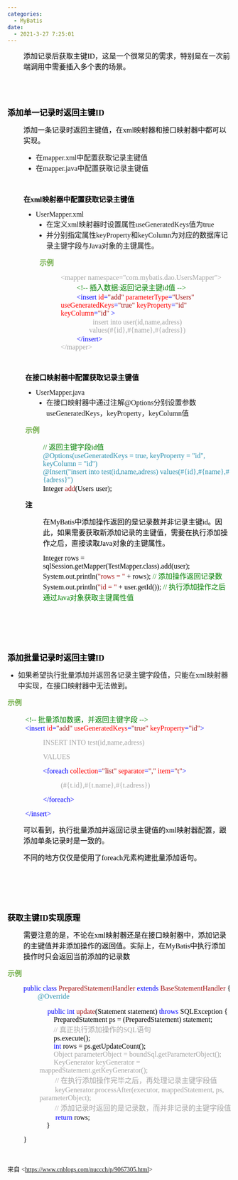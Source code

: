 ```yaml
---
categories:
  - MyBatis
date:
  - 2021-3-27 7:25:01
---
```


<p style="margin-left:36px"><span style="font-size:12.0pt"><span style="color:black"><span
                style="font-family:&quot;Microsoft YaHei UI&quot;">添加记录后获取主键</span><span
                style="font-family:&quot;Comic Sans MS&quot;">ID</span><span
                style="font-family:&quot;Microsoft YaHei UI&quot;">，这是一个很常见的需求，特别是在一次前端调用中需要插入多个表的场景。</span></span></span>
</p>
<p style="margin-left:36px"><span style="font-size:12.0pt"><span style="font-family:&quot;Comic Sans MS&quot;"><span
                style="color:black">&nbsp;</span></span></span></p>
<p style="margin-left:36px"><span style="font-size:12.0pt"><span style="font-family:&quot;Comic Sans MS&quot;"><span
                style="color:black">&nbsp;</span></span></span></p>
<p><span style="font-size:13.5pt"><span style="color:black"><strong><span
                    style="font-family:&quot;Microsoft YaHei UI&quot;">添加单一记录时返回主键</span></strong><strong><span
                    style="font-family:&quot;Comic Sans MS&quot;">ID</span></strong></span></span></p>
<p style="margin-left:36px"><span style="font-size:12.0pt"><span style="color:black"><span
                style="font-family:&quot;Microsoft YaHei UI&quot;">添加一条记录时返回主键值，在</span><span
                style="font-family:&quot;Comic Sans MS&quot;">xml</span><span
                style="font-family:&quot;Microsoft YaHei UI&quot;">映射器和接口映射器中都可以实现。</span></span></span></p>
<ul style="list-style-type: disc; margin-left: 40px;">
    <li><span style="font-size:12.0pt"><span style="font-family:&quot;Microsoft YaHei UI&quot;">在</span></span><span
            style="font-size:12.0pt"><span style="font-family:&quot;Comic Sans MS&quot;">mapper.xml</span></span><span
            style="font-size:12.0pt"><span style="font-family:&quot;Microsoft YaHei UI&quot;">中配置获取记录主键值</span></span>
    </li>
    <li><span style="font-size:12.0pt"><span style="font-family:&quot;Microsoft YaHei UI&quot;">在</span></span><span
            style="font-size:12.0pt"><span style="font-family:&quot;Comic Sans MS&quot;">mapper.java</span></span><span
            style="font-size:12.0pt"><span style="font-family:&quot;Microsoft YaHei UI&quot;">中配置获取记录主键值</span></span>
    </li>
</ul>
<p style="margin-left:72px"><span style="font-size:12.0pt"><span style="font-family:&quot;Comic Sans MS&quot;"><span
                style="color:black">&nbsp;</span></span></span></p>
<p style="margin-left:36px"><span style="font-size:12.0pt"><span style="color:black"><strong><span
                    style="font-family:&quot;Microsoft YaHei UI&quot;">在</span></strong><strong><span
                    style="font-family:&quot;Comic Sans MS&quot;">xml</span></strong><strong><span
                    style="font-family:&quot;Microsoft YaHei UI&quot;">映射器中配置获取记录主键值</span></strong></span></span></p>
<ul style="list-style-type: disc; margin-left: 40px;">
    <li><span style="font-size:12.0pt"><span
                style="font-family:&quot;Comic Sans MS&quot;">UserMapper.</span></span><span
            style="font-size:12.0pt"><span style="font-family:&quot;Comic Sans MS&quot;">xml</span></span>
        <ul style="list-style-type:disc">
            <li><span style="font-size:12.0pt"><span
                        style="font-family:&quot;Microsoft YaHei UI&quot;">在定义</span></span><span
                    style="font-size:12.0pt"><span style="font-family:&quot;Comic Sans MS&quot;">xml</span></span><span
                    style="font-size:12.0pt"><span
                        style="font-family:&quot;Microsoft YaHei UI&quot;">映射器时设置属性</span></span><span
                    style="font-size:12.0pt"><span
                        style="font-family:&quot;Comic Sans MS&quot;">useGeneratedKeys</span></span><span
                    style="font-size:12.0pt"><span
                        style="font-family:&quot;Microsoft YaHei UI&quot;">值为</span></span><span
                    style="font-size:12.0pt"><span style="font-family:&quot;Comic Sans MS&quot;">true</span></span></li>
            <li><span style="font-size:12.0pt"><span
                        style="font-family:&quot;Microsoft YaHei UI&quot;">并分别指定属性</span></span><span
                    style="font-size:12.0pt"><span
                        style="font-family:&quot;Comic Sans MS&quot;">keyProperty</span></span><span
                    style="font-size:12.0pt"><span
                        style="font-family:&quot;Microsoft YaHei UI&quot;">和</span></span><span
                    style="font-size:12.0pt"><span
                        style="font-family:&quot;Comic Sans MS&quot;">keyColumn</span></span><span
                    style="font-size:12.0pt"><span
                        style="font-family:&quot;Microsoft YaHei UI&quot;">为对应的数据库记录主键字段与</span></span><span
                    style="font-size:12.0pt"><span style="font-family:&quot;Comic Sans MS&quot;">Java</span></span><span
                    style="font-size:12.0pt"><span
                        style="font-family:&quot;Microsoft YaHei UI&quot;">对象的主键属性。</span></span></li>
        </ul>
    </li>
</ul>
<p style="margin-left:72px"><span style="font-size:12.0pt"><span
            style="font-family:&quot;Microsoft YaHei UI&quot;"><span
                style="color:#70ad47"><strong>示例</strong></span></span></span></p>
<p style="margin-left: 120px;"><span style="font-size:12.0pt"><span style="font-family:&quot;Comic Sans MS&quot;"><span
                style="color:#a5a5a5">&lt;mapper namespace="com.</span></span><span
            style="font-family:&quot;Comic Sans MS&quot;"><span style="color:#a5a5a5">mybatis</span></span><span
            style="font-family:&quot;Comic Sans MS&quot;"><span style="color:#a5a5a5">.</span></span><span
            style="font-family:&quot;Comic Sans MS&quot;"><span style="color:#a5a5a5">dao</span></span><span
            style="font-family:&quot;Comic Sans MS&quot;"><span style="color:#a5a5a5">.</span></span><span
            style="font-family:&quot;Comic Sans MS&quot;"><span style="color:#a5a5a5">Users</span></span><span
            style="font-family:&quot;Comic Sans MS&quot;"><span
                style="color:#a5a5a5">Mapper"&gt;</span></span><br>&nbsp;&nbsp;&nbsp;&nbsp;&nbsp;&nbsp;&nbsp;&nbsp;<span
            style="font-family:&quot;Comic Sans MS&quot;"><span style="color:green">&lt;!-- </span></span><span
            style="font-family:&quot;Microsoft YaHei UI&quot;"><span style="color:green">插入数据</span></span><span
            style="font-family:&quot;Comic Sans MS&quot;"><span style="color:green">:</span></span><span
            style="font-family:&quot;Microsoft YaHei UI&quot;"><span style="color:green">返回记录主键</span></span><span
            style="font-family:&quot;Comic Sans MS&quot;"><span style="color:green">id</span></span><span
            style="font-family:&quot;Microsoft YaHei UI&quot;"><span style="color:green">值</span></span><span
            style="font-family:&quot;Comic Sans MS&quot;"><span style="color:green">
                --&gt;</span></span><br>&nbsp;&nbsp;&nbsp;&nbsp;&nbsp;&nbsp;&nbsp;&nbsp;<span
            style="font-family:&quot;Comic Sans MS&quot;"><span style="color:blue">&lt;insert </span></span><span
            style="font-family:&quot;Comic Sans MS&quot;"><span style="color:red">id</span></span><span
            style="font-family:&quot;Comic Sans MS&quot;"><span style="color:blue">=</span></span><span
            style="font-family:&quot;Comic Sans MS&quot;"><span style="color:#a31515">"</span></span><span
            style="font-family:&quot;Comic Sans MS&quot;"><span style="color:#a31515">add</span></span><span
            style="font-family:&quot;Comic Sans MS&quot;"><span style="color:#a31515">" </span></span><span
            style="font-family:&quot;Comic Sans MS&quot;"><span style="color:red">parameterType</span></span><span
            style="font-family:&quot;Comic Sans MS&quot;"><span style="color:blue">=</span></span><span
            style="font-family:&quot;Comic Sans MS&quot;"><span style="color:#a31515">"</span></span><span
            style="font-family:&quot;Comic Sans MS&quot;"><span style="color:#a31515">Users</span></span><span
            style="font-family:&quot;Comic Sans MS&quot;"><span style="color:#a31515">" </span></span><span
            style="font-family:&quot;Comic Sans MS&quot;"><span style="color:red">useGeneratedKeys</span></span><span
            style="font-family:&quot;Comic Sans MS&quot;"><span style="color:blue">=</span></span><span
            style="font-family:&quot;Comic Sans MS&quot;"><span style="color:#a31515">"true" </span></span><span
            style="font-family:&quot;Comic Sans MS&quot;"><span style="color:red">keyProperty</span></span><span
            style="font-family:&quot;Comic Sans MS&quot;"><span style="color:blue">=</span></span><span
            style="font-family:&quot;Comic Sans MS&quot;"><span style="color:#a31515">"id" </span></span><span
            style="font-family:&quot;Comic Sans MS&quot;"><span style="color:red">keyColumn</span></span><span
            style="font-family:&quot;Comic Sans MS&quot;"><span style="color:blue">=</span></span><span
            style="font-family:&quot;Comic Sans MS&quot;"><span style="color:#a31515">"id"</span></span><span
            style="font-family:&quot;Comic Sans MS&quot;"><span style="color:blue">
                &gt;</span></span><br>&nbsp;&nbsp;&nbsp;&nbsp;&nbsp;&nbsp;&nbsp;&nbsp;&nbsp;&nbsp;&nbsp;&nbsp;&nbsp;&nbsp;&nbsp;&nbsp;<span
            style="font-family:&quot;Comic Sans MS&quot;"><span style="color:#a5a5a5">insert into </span></span><span
            style="font-family:&quot;Comic Sans MS&quot;"><span style="color:#a5a5a5">user</span></span><span
            style="font-family:&quot;Comic Sans MS&quot;"><span style="color:#a5a5a5">(</span></span><span
            style="font-family:&quot;Comic Sans MS&quot;"><span style="color:#a5a5a5">id,</span></span><span
            style="font-family:&quot;Comic Sans MS&quot;"><span style="color:#a5a5a5">name,</span></span><span
            style="font-family:&quot;Comic Sans MS&quot;"><span style="color:#a5a5a5">adress</span></span><span
            style="font-family:&quot;Comic Sans MS&quot;"><span
                style="color:#a5a5a5">)<br>&nbsp;&nbsp;&nbsp;&nbsp;&nbsp;&nbsp;&nbsp;&nbsp;&nbsp;&nbsp;&nbsp;&nbsp;&nbsp;&nbsp;&nbsp;&nbsp;values(#{</span></span><span
            style="font-family:&quot;Comic Sans MS&quot;"><span style="color:#a5a5a5">id</span></span><span
            style="font-family:&quot;Comic Sans MS&quot;"><span style="color:#a5a5a5">},#{</span></span><span
            style="font-family:&quot;Comic Sans MS&quot;"><span style="color:#a5a5a5">name</span></span><span
            style="font-family:&quot;Comic Sans MS&quot;"><span style="color:#a5a5a5">},#{</span></span><span
            style="font-family:&quot;Comic Sans MS&quot;"><span style="color:#a5a5a5">adress</span></span><span
            style="font-family:&quot;Comic Sans MS&quot;"><span
                style="color:#a5a5a5">})</span></span><br>&nbsp;&nbsp;&nbsp;&nbsp;&nbsp;&nbsp;&nbsp;&nbsp;<span
            style="font-family:&quot;Comic Sans MS&quot;"><span
                style="color:blue">&lt;/insert&gt;</span></span><br><span
            style="font-family:&quot;Comic Sans MS&quot;"><span
                style="color:#a5a5a5">&lt;/mapper&gt;</span></span></span></p>
<p><span style="font-size:12.0pt"><span style="font-family:&quot;Comic Sans MS&quot;"><span
                style="color:black">&nbsp;</span></span></span></p>
<p style="margin-left: 40px;"><span style="font-size:12.0pt"><span
            style="font-family:&quot;Microsoft YaHei UI&quot;"><span
                style="color:black"><strong>在接口映射器中配置获取记录主键值</strong></span></span></span></p>
<ul style="list-style-type: disc; margin-left: 40px;">
    <li><span style="font-size:12.0pt"><span style="font-family:&quot;Comic Sans MS&quot;">UserMapper.java</span></span>
        <ul style="list-style-type:disc">
            <li><span style="font-size:12.0pt"><span
                        style="font-family:&quot;Microsoft YaHei UI&quot;">在接口映射器中通过注解</span></span><span
                    style="font-size:12.0pt"><span
                        style="font-family:&quot;Comic Sans MS&quot;">@Options</span></span><span
                    style="font-size:12.0pt"><span
                        style="font-family:&quot;Microsoft YaHei UI&quot;">分别设置参数</span></span><span
                    style="font-size:12.0pt"><span
                        style="font-family:&quot;Comic Sans MS&quot;">useGeneratedKeys</span></span><span
                    style="font-size:12.0pt"><span
                        style="font-family:&quot;Microsoft YaHei UI&quot;">，</span></span><span
                    style="font-size:12.0pt"><span
                        style="font-family:&quot;Comic Sans MS&quot;">keyProperty</span></span><span
                    style="font-size:12.0pt"><span
                        style="font-family:&quot;Microsoft YaHei UI&quot;">，</span></span><span
                    style="font-size:12.0pt"><span
                        style="font-family:&quot;Comic Sans MS&quot;">keyColumn</span></span><span
                    style="font-size:12.0pt"><span style="font-family:&quot;Microsoft YaHei UI&quot;">值</span></span>
            </li>
        </ul>
    </li>
</ul>
<p style="margin-left: 40px;"><span style="font-size:12.0pt"><span
            style="font-family:&quot;Microsoft YaHei UI&quot;"><span
                style="color:#70ad47"><strong>示例</strong></span></span></span></p>
<p style="margin-left: 80px;"><span style="font-size:12.0pt"><span style="font-family:&quot;Comic Sans MS&quot;"><span
                style="color:green">// </span></span><span style="font-family:&quot;Microsoft YaHei UI&quot;"><span
                style="color:green">返回主键字段</span></span><span style="font-family:&quot;Comic Sans MS&quot;"><span
                style="color:green">id</span></span><span style="font-family:&quot;Microsoft YaHei UI&quot;"><span
                style="color:green">值</span></span><br><span style="font-family:&quot;Comic Sans MS&quot;"><span
                style="color:#2b91af">@Options(useGeneratedKeys = true, keyProperty = "id", keyColumn =
                "id")</span></span><br><span style="font-family:&quot;Comic Sans MS&quot;"><span
                style="color:#2b91af">@Insert("insert into test(</span></span><span
            style="font-family:&quot;Comic Sans MS&quot;"><span style="color:#2b91af">id,name,adress</span></span><span
            style="font-family:&quot;Comic Sans MS&quot;"><span style="color:#2b91af">) values(</span></span><span
            style="font-family:&quot;Comic Sans MS&quot;"><span style="color:#2b91af">#{id},</span></span><span
            style="font-family:&quot;Comic Sans MS&quot;"><span style="color:#2b91af">#{name},#{</span></span><span
            style="font-family:&quot;Comic Sans MS&quot;"><span style="color:#2b91af">adress</span></span><span
            style="font-family:&quot;Comic Sans MS&quot;"><span style="color:#2b91af">}")</span></span><br><span
            style="font-family:&quot;Comic Sans MS&quot;"><span style="color:black">Integer </span></span><span
            style="font-family:&quot;Comic Sans MS&quot;"><span style="color:#a31515">add</span></span><span
            style="font-family:&quot;Comic Sans MS&quot;"><span style="color:black">(</span></span><span
            style="font-family:&quot;Comic Sans MS&quot;"><span style="color:black">Users</span></span> <span
            style="font-family:&quot;Comic Sans MS&quot;"><span style="color:black">user</span></span><span
            style="font-family:&quot;Comic Sans MS&quot;"><span style="color:black">);</span></span></span></p>
<p style="margin-left: 40px;"><span style="font-size:12.0pt"><span
            style="font-family:&quot;Microsoft YaHei UI&quot;"><span
                style="color:black"><strong>注</strong></span></span></span></p>
<p style="margin-left: 80px;"><span style="font-size:12.0pt"><span style="color:black"><span
                style="font-family:&quot;Microsoft YaHei UI&quot;">在</span><span
                style="font-family:&quot;Comic Sans MS&quot;">MyBatis</span><span
                style="font-family:&quot;Microsoft YaHei UI&quot;">中添加操作返回的是记录数并非记录主键</span><span
                style="font-family:&quot;Comic Sans MS&quot;">id</span><span
                style="font-family:&quot;Microsoft YaHei UI&quot;">。因此，如果需要获取新添加记录的主键值，需要在执行添加操作之后，直接读取</span><span
                style="font-family:&quot;Comic Sans MS&quot;">Java</span><span
                style="font-family:&quot;Microsoft YaHei UI&quot;">对象的主键属性。</span></span></span></p>
<p style="margin-left: 80px;"><span style="font-size:12.0pt"><span style="font-family:&quot;Comic Sans MS&quot;"><span
                style="color:black">Integer rows = sqlSession.getMapper(TestMapper.class).</span></span><span
            style="font-family:&quot;Comic Sans MS&quot;"><span style="color:black">add</span></span><span
            style="font-family:&quot;Comic Sans MS&quot;"><span style="color:black">(</span></span><span
            style="font-family:&quot;Comic Sans MS&quot;"><span style="color:black">user</span></span><span
            style="font-family:&quot;Comic Sans MS&quot;"><span
                style="color:black">);<br>System.out.println(</span></span><span
            style="font-family:&quot;Comic Sans MS&quot;"><span style="color:#a31515">"rows = "</span></span><span
            style="font-family:&quot;Comic Sans MS&quot;"><span style="color:black"> + rows); </span></span><span
            style="font-family:&quot;Comic Sans MS&quot;"><span style="color:green">// </span></span><span
            style="font-family:&quot;Microsoft YaHei UI&quot;"><span
                style="color:green">添加操作返回记录数</span></span><br><span style="font-family:&quot;Comic Sans MS&quot;"><span
                style="color:black">System.out.println(</span></span><span
            style="font-family:&quot;Comic Sans MS&quot;"><span style="color:#a31515">"id = "</span></span><span
            style="font-family:&quot;Comic Sans MS&quot;"><span style="color:black"> + </span></span><span
            style="font-family:&quot;Comic Sans MS&quot;"><span style="color:black">user.</span></span><span
            style="font-family:&quot;Comic Sans MS&quot;"><span style="color:black">getId()); </span></span><span
            style="font-family:&quot;Comic Sans MS&quot;"><span style="color:green">// </span></span><span
            style="font-family:&quot;Microsoft YaHei UI&quot;"><span style="color:green">执行添加操作之后通过</span></span><span
            style="font-family:&quot;Comic Sans MS&quot;"><span style="color:green">Java</span></span><span
            style="font-family:&quot;Microsoft YaHei UI&quot;"><span style="color:green">对象获取主键属性值</span></span></span>
</p>
<p><span style="font-size:12.0pt"><span style="font-family:&quot;Comic Sans MS&quot;"><span
                style="color:green">&nbsp;</span></span></span></p>
<p><span style="font-size:12.0pt"><span style="font-family:&quot;Comic Sans MS&quot;"><span
                style="color:green">&nbsp;</span></span></span></p>
<p><span style="font-size:12.0pt"><span style="font-family:&quot;Comic Sans MS&quot;"><span
                style="color:green">&nbsp;</span></span></span></p>
<p><span style="font-size:13.5pt"><span style="color:black"><strong><span
                    style="font-family:&quot;Microsoft YaHei UI&quot;">添加批量记录时返回主键</span></strong><strong><span
                    style="font-family:&quot;Comic Sans MS&quot;">ID</span></strong></span></span></p>
<ul style="list-style-type:disc">
    <li><span style="font-size:12.0pt"><span
                style="font-family:&quot;Microsoft YaHei UI&quot;">如果希望执行批量添加并返回各记录主键字段值，只能在</span></span><span
            style="font-size:12.0pt"><span style="font-family:&quot;Comic Sans MS&quot;">xml</span></span><span
            style="font-size:12.0pt"><span
                style="font-family:&quot;Microsoft YaHei UI&quot;">映射器中实现，在接口映射器中无法做到。</span></span></li>
</ul>
<p><span style="font-size:12.0pt"><span style="font-family:&quot;Microsoft YaHei UI&quot;"><span
                style="color:#70ad47"><strong>示例</strong></span></span></span></p>
<p style="margin-left: 40px;"><span style="font-size:12.0pt"><span style="font-family:&quot;Comic Sans MS&quot;"><span
                style="color:green">&lt;!-- </span></span><span style="font-family:&quot;Microsoft YaHei UI&quot;"><span
                style="color:green">批量添加数据，并返回主键字段</span></span><span
            style="font-family:&quot;Comic Sans MS&quot;"><span style="color:green"> --&gt;</span></span><br><span
            style="font-family:&quot;Comic Sans MS&quot;"><span style="color:blue">&lt;insert </span></span><span
            style="font-family:&quot;Comic Sans MS&quot;"><span style="color:red">id</span></span><span
            style="font-family:&quot;Comic Sans MS&quot;"><span style="color:blue">=</span></span><span
            style="font-family:&quot;Comic Sans MS&quot;"><span style="color:#a31515">"</span></span><span
            style="font-family:&quot;Comic Sans MS&quot;"><span style="color:#a31515">add</span></span><span
            style="font-family:&quot;Comic Sans MS&quot;"><span style="color:#a31515">" </span></span><span
            style="font-family:&quot;Comic Sans MS&quot;"><span style="color:red">useGeneratedKeys</span></span><span
            style="font-family:&quot;Comic Sans MS&quot;"><span style="color:blue">=</span></span><span
            style="font-family:&quot;Comic Sans MS&quot;"><span style="color:#a31515">"true" </span></span><span
            style="font-family:&quot;Comic Sans MS&quot;"><span style="color:red">keyProperty</span></span><span
            style="font-family:&quot;Comic Sans MS&quot;"><span style="color:blue">=</span></span><span
            style="font-family:&quot;Comic Sans MS&quot;"><span style="color:#a31515">"id"</span></span><span
            style="font-family:&quot;Comic Sans MS&quot;"><span style="color:blue">&gt;</span></span></span></p>
<p style="margin-left: 80px;"><span style="font-size:12.0pt"><span style="font-family:&quot;Comic Sans MS&quot;"><span
                style="color:#a5a5a5">INSERT INTO test(id,name,adress) </span></span></span></p>
<p style="margin-left: 80px;"><span style="font-size:12.0pt"><span style="font-family:&quot;Comic Sans MS&quot;"><span
                style="color:#a5a5a5">VALUES</span></span></span></p>
<p style="margin-left: 80px;"><span style="font-size:12.0pt"><span style="font-family:&quot;Comic Sans MS&quot;"><span
                style="color:blue">&lt;foreach </span><span style="color:red">collection</span><span
                style="color:blue">=</span><span style="color:#a31515">"list" </span><span
                style="color:red">separator</span><span style="color:blue">=</span><span style="color:#a31515">","
            </span><span style="color:red">item</span><span style="color:blue">=</span><span
                style="color:#a31515">"t"</span><span style="color:blue">&gt;</span></span></span></p>
<p style="margin-left: 120px;"><span style="font-size:12.0pt"><span style="font-family:&quot;Comic Sans MS&quot;"><span
                style="color:#a5a5a5">(#{t.id},#{t.name},#{t.adress})</span></span></span></p>
<p style="margin-left: 80px;"><span style="font-size:12.0pt"><span style="font-family:&quot;Comic Sans MS&quot;"><span
                style="color:blue">&lt;/foreach&gt;</span></span></span></p>
<p style="margin-left: 40px;"><span style="font-size:12.0pt"><span style="font-family:&quot;Comic Sans MS&quot;"><span
                style="color:blue">&lt;/insert&gt;</span></span></span></p>
<p style="margin-left:36px"><span style="font-size:12.0pt"><span style="color:black"><span
                style="font-family:&quot;Microsoft YaHei UI&quot;">可以看到，执行批量添加并返回记录主键值的</span><span
                style="font-family:&quot;Comic Sans MS&quot;">xml</span><span
                style="font-family:&quot;Microsoft YaHei UI&quot;">映射器配置，跟添加单条记录时是一致的。</span></span></span></p>
<p style="margin-left:36px"><span style="font-size:12.0pt"><span style="color:black"><span
                style="font-family:&quot;Microsoft YaHei UI&quot;">不同的地方仅仅是使用了</span><span
                style="font-family:&quot;Comic Sans MS&quot;">foreach</span><span
                style="font-family:&quot;Microsoft YaHei UI&quot;">元素构建批量添加语句。</span></span></span></p>
<p style="margin-left:36px"><span style="font-size:12.0pt"><span style="font-family:&quot;Comic Sans MS&quot;"><span
                style="color:black">&nbsp;</span></span></span></p>
<p style="margin-left:36px"><span style="font-size:12.0pt"><span style="font-family:&quot;Comic Sans MS&quot;"><span
                style="color:black">&nbsp;</span></span></span></p>
<p style="margin-left:36px"><span style="font-size:12.0pt"><span style="font-family:&quot;Comic Sans MS&quot;"><span
                style="color:black">&nbsp;</span></span></span></p>
<p><span style="font-size:13.5pt"><span style="color:black"><strong><span
                    style="font-family:&quot;Microsoft YaHei UI&quot;">获取主键</span></strong><strong><span
                    style="font-family:&quot;Comic Sans MS&quot;">ID</span></strong><strong><span
                    style="font-family:&quot;Microsoft YaHei UI&quot;">实现原理</span></strong></span></span></p>
<p style="margin-left:36px"><span style="font-size:12.0pt"><span style="color:black"><span
                style="font-family:&quot;Microsoft YaHei UI&quot;">需要注意的是，不论在</span><span
                style="font-family:&quot;Comic Sans MS&quot;">xml</span><span
                style="font-family:&quot;Microsoft YaHei UI&quot;">映射器还是在接口映射器中，添加记录的主键值并非添加操作的返回值。实际上，在</span><span
                style="font-family:&quot;Comic Sans MS&quot;">MyBatis</span><span
                style="font-family:&quot;Microsoft YaHei UI&quot;">中执行添加操作时只会返回当前添加的记录数</span></span></span></p>
<p><span style="font-size:12.0pt"><span style="font-family:&quot;Microsoft YaHei UI&quot;"><span
                style="color:#70ad47"><strong>示例</strong></span></span></span></p>
<p style="margin-left:36px"><span style="font-size:12.0pt"><span style="font-family:&quot;Comic Sans MS&quot;"><span
                style="color:blue">public class </span><span style="color:#a31515">PreparedStatementHandler </span><span
                style="color:blue">extends </span><span style="color:#a31515">BaseStatementHandler</span><span
                style="color:black"> {<br>&nbsp;&nbsp;&nbsp;&nbsp;&nbsp;&nbsp;&nbsp;&nbsp;</span><span
                style="color:#2b91af">@Override</span></span></span></p>
<p style="margin-left:72px"><span style="font-size:12.0pt">&nbsp;&nbsp;&nbsp; <span
            style="font-family:&quot;Comic Sans MS&quot;"><span style="color:blue">public int </span></span><span
            style="font-family:&quot;Comic Sans MS&quot;"><span style="color:#a31515">update</span></span><span
            style="font-family:&quot;Comic Sans MS&quot;"><span style="color:black">(Statement statement)
            </span></span><span style="font-family:&quot;Comic Sans MS&quot;"><span
                style="color:blue">throws</span></span><span style="font-family:&quot;Comic Sans MS&quot;"><span
                style="color:black"> SQLException {<br>&nbsp;&nbsp;&nbsp;&nbsp;&nbsp;&nbsp;&nbsp; PreparedStatement ps =
                (PreparedStatement) statement;<br>&nbsp;&nbsp;&nbsp;&nbsp; </span></span><span
            style="font-family:&quot;Comic Sans MS&quot;"><span style="color:#a5a5a5">&nbsp;&nbsp;&nbsp;//
            </span></span><span style="font-family:&quot;Microsoft YaHei UI&quot;"><span
                style="color:#a5a5a5">真正执行添加操作的</span></span><span style="font-family:&quot;Comic Sans MS&quot;"><span
                style="color:#a5a5a5">SQL</span></span><span style="font-family:&quot;Microsoft YaHei UI&quot;"><span
                style="color:#a5a5a5">语句</span></span><br><span style="font-family:&quot;Comic Sans MS&quot;"><span
                style="color:black">&nbsp;&nbsp;&nbsp;&nbsp;&nbsp;&nbsp;&nbsp;
                ps.execute();<br>&nbsp;&nbsp;&nbsp;&nbsp;&nbsp;&nbsp;&nbsp; </span></span><span
            style="font-family:&quot;Comic Sans MS&quot;"><span style="color:blue">int</span></span><span
            style="font-family:&quot;Comic Sans MS&quot;"><span style="color:black"> rows =
                ps.getUpdateCount();<br>&nbsp;&nbsp;&nbsp;&nbsp;&nbsp;&nbsp; </span></span><span
            style="font-family:&quot;Comic Sans MS&quot;"><span style="color:#a5a5a5">&nbsp;Object parameterObject =
                boundSql.getParameterObject();</span></span><br><span
            style="font-family:&quot;Comic Sans MS&quot;"><span
                style="color:#a5a5a5">&nbsp;&nbsp;&nbsp;&nbsp;&nbsp;&nbsp;&nbsp; KeyGenerator keyGenerator =
                mappedStatement.getKeyGenerator();</span></span><br>&nbsp;&nbsp;&nbsp;&nbsp;&nbsp; <span
            style="font-family:&quot;Comic Sans MS&quot;"><span style="color:#a5a5a5">&nbsp;&nbsp;// </span></span><span
            style="font-family:&quot;Microsoft YaHei UI&quot;"><span
                style="color:#a5a5a5">在执行添加操作完毕之后，再处理记录主键字段值</span></span><br>&nbsp;&nbsp;&nbsp;&nbsp;&nbsp; <span
            style="font-family:&quot;Comic Sans MS&quot;"><span
                style="color:#a5a5a5">&nbsp;&nbsp;keyGenerator.processAfter(executor, mappedStatement, ps,
                parameterObject);</span></span><br>&nbsp;&nbsp;&nbsp;&nbsp; <span
            style="font-family:&quot;Comic Sans MS&quot;"><span style="color:#a5a5a5">&nbsp;&nbsp;&nbsp;//
            </span></span><span style="font-family:&quot;Microsoft YaHei UI&quot;"><span
                style="color:#a5a5a5">添加记录时返回的是记录数，而并非记录的主键字段值</span></span><br>&nbsp;&nbsp;&nbsp;&nbsp;&nbsp;&nbsp;&nbsp;
        <span style="font-family:&quot;Comic Sans MS&quot;"><span style="color:blue">return</span></span><span
            style="font-family:&quot;Comic Sans MS&quot;"><span style="color:black"> rows;<br>&nbsp;&nbsp;&nbsp;
                }</span></span></span></p>
<p style="margin-left:36px"><span style="font-size:12.0pt"><span style="font-family:&quot;Comic Sans MS&quot;"><span
                style="color:black">}</span></span></span></p>
<p><span style="font-size:12.0pt"><span style="font-family:&quot;Comic Sans MS&quot;">&nbsp;</span></span></p>
<p><span style="font-family:&quot;Microsoft YaHei UI&quot;">来自</span><span
        style="font-family:&quot;Comic Sans MS&quot;"> &lt;</span><a
        data-cke-saved-href="https://www.cnblogs.com/nuccch/p/9067305.html"
        href="https://www.cnblogs.com/nuccch/p/9067305.html"><span
            style="font-family:&quot;Comic Sans MS&quot;">https://www.cnblogs.com/nuccch/p/9067305.html</span></a><span
        style="font-family:&quot;Comic Sans MS&quot;">&gt; </span></p>
